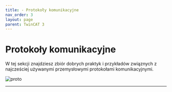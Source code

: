 ```yaml
---
title: - Protokoły komunikacyjne 
nav_order: 3
layout: page
parent: TwinCAT 3
---
```


# Protokoły komunikacyjne

W tej sekcji znajdziesz zbiór dobrych praktyk i przykładów związnych z najcześciej używanymi przemysłowymi protokołami komunikacyjnymi. 

![proto](proto.png "proto")


---